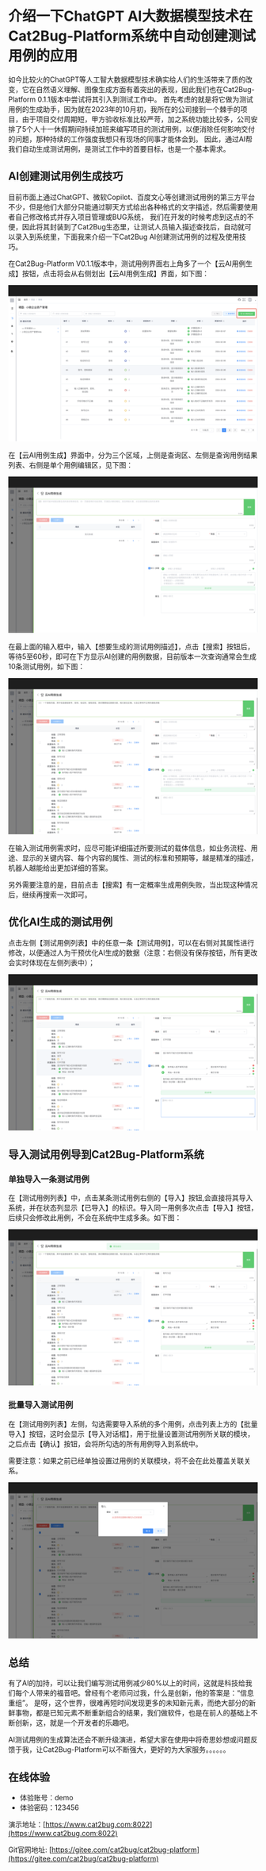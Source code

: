 # 介绍一下ChatGPT AI大数据模型技术在Cat2Bug-Platform系统中自动创建测试用例的应用

如今比较火的ChatGPT等人工智大数据模型技术确实给人们的生活带来了质的改变，它在自然语义理解、图像生成方面有着突出的表现，因此我们也在Cat2Bug-Platform 0.1.1版本中尝试将其引入到测试工作中。
首先考虑的就是将它做为测试用例的生成助手，因为就在2023年的10月初，我所在的公司接到一个棘手的项目，由于项目交付周期短，甲方验收标准比较严苛，加之系统功能比较多，公司安排了5个人十一休假期间持续加班来编写项目的测试用例，以便消除任何影响交付的问题，那种持续的工作强度我想只有现场的同事才能体会到。
因此，通过AI帮我们自动生成测试用例，是测试工作中的首要目标，也是一个基本需求。

## AI创建测试用例生成技巧

目前市面上通过ChatGPT、微软Copilot、百度文心等创建测试用例的第三方平台不少，但是他们大部分只能通过聊天方式给出各种格式的文字描述，然后需要使用者自己修改格式并存入项目管理或BUG系统，
我们在开发的时候考虑到这点的不便，因此将其封装到了Cat2Bug生态里，让测试人员输入描述查找后，自动就可以录入到系统里，下面我来介绍一下Cat2Bug AI创建测试用例的过程及使用技巧。

在Cat2Bug-Platform V0.1.1版本中，测试用例界面右上角多了一个【云AI用例生成】按钮，点击将会从右侧划出【云AI用例生成】界面，如下图：

<img src="images/case/case_ai_button.png">

在【云AI用例生成】界面中，分为三个区域，上侧是查询区、左侧是查询用例结果列表、右侧是单个用例编辑区，见下图：

<img src="images/case/case_ai_create_div.png">

在最上面的输入框中，输入【想要生成的测试用例描述】，点击【搜索】按钮后，等待5至60秒，即可在下方显示AI创建的用例数据，目前版本一次查询通常会生成10条测试用例，如下图：

<img src="images/case/case_ai_use.png">

在输入测试用例需求时，应尽可能详细描述所要测试的载体信息，如业务流程、用途、显示的关键内容、每个内容的属性、测试的标准和预期等，越是精准的描述，机器人越能给出更加详细的答案。

另外需要注意的是，目前点击【搜索】有一定概率生成用例失败，当出现这种情况后，继续再搜索一次即可。

## 优化AI生成的测试用例

点击左侧【测试用例列表】中的任意一条【测试用例】，可以在右侧对其属性进行修改，以便通过人为干预优化AI生成的数据（注意：右侧没有保存按钮，所有更改会实时体现在左侧列表中）；

<img src="images/case/case_ai_edit.png">

## 导入测试用例导到Cat2Bug-Platform系统

### 单独导入一条测试用例

在【测试用例列表】中，点击某条测试用例右侧的【导入】按钮,会直接将其导入系统，并在状态列显示【已导入】的标识。导入同一用例多次点击【导入】按钮，后续只会修改此用例，不会在系统中生成多条。如下图：

<img src="images/case/case_ai_single_import.png">

### 批量导入测试用例

在【测试用例列表】左侧，勾选需要导入系统的多个用例，点击列表上方的【批量导入】按钮，这时会显示【导入对话框】，用于批量设置测试用例所关联的模块，之后点击【确认】按钮，会将所勾选的所有用例导入到系统中。

需要注意：如果之前已经单独设置过用例的关联模块，将不会在此处覆盖关联关系。

<img src="images/case/case_ai_batch_import.png">

## 总结

有了AI的加持，可以让我们编写测试用例减少80%以上的时间，这就是科技给我们每个人带来的福音吧。曾经有个老师问过我，什么是创新，他的答案是：“信息重组”。
是呀，这个世界，很难再短时间发现更多的未知新元素，而绝大部分的新鲜事物，都是已知元素不断重新组合的结果，我们做软件，也是在前人的基础上不断创新，这，就是一个开发者的乐趣吧。

AI测试用例的生成算法还会不断升级演进，希望大家在使用中将奇思妙想或问题反馈于我，让Cat2Bug-Platform可以不断强大，更好的为大家服务。。。。。。

## 在线体验

- 体验账号：demo
- 体验密码：123456

演示地址：[https://www.cat2bug.com:8022](https://www.cat2bug.com:8022)

Git官网地址: [https://gitee.com/cat2bug/cat2bug-platform](https://gitee.com/cat2bug/cat2bug-platform)